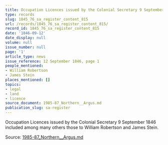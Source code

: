 ```yaml
---
title: Occupation Licences issued by the Colonial Secretary 9 September 1846
type: records
slug: 1845_76_sa_register_content_815
url: /records/1845_76_sa_register_content_815/
record_id: 1845_76_sa_register_content_815
date: '1846-09-12'
date_display: null
volume: null
issue_number: null
page: '1'
article_type: news
issue_reference: 12 September 1846, page 1
people_mentioned:
- William Robertson
- James Stein
places_mentioned: []
topics:
- legal
- land
- licence
source_document: 1985-87_Northern__Argus.md
publication_slug: sa-register
---
```


Occupation Licences issued by the Colonial Secretary 9 September 1846 included among many others those to William Robertson and James Stein.

Source: [1985-87_Northern__Argus.md](/downloads/markdown/1985-87_Northern__Argus.md)

